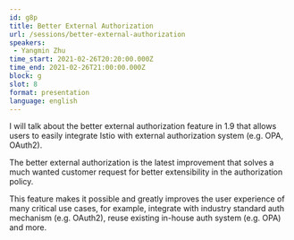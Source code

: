 ```yaml
---
id: g8p
title: Better External Authorization
url: /sessions/better-external-authorization
speakers:
 - Yangmin Zhu
time_start: 2021-02-26T20:20:00.000Z
time_end: 2021-02-26T21:00:00.000Z
block: g
slot: 8
format: presentation
language: english
---
```


I will talk about the better external authorization feature in 1.9 that allows users to easily integrate Istio with external authorization system (e.g. OPA, OAuth2).

The better external authorization is the latest improvement that solves a much wanted customer request for better extensibility in the authorization policy.

This feature makes it possible and greatly improves the user experience of many critical use cases, for example, integrate with industry standard auth mechanism (e.g. OAuth2), reuse existing in-house auth system (e.g. OPA) and more.
